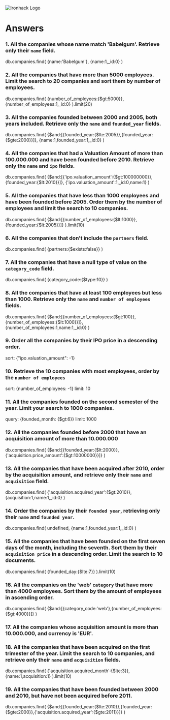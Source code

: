 ![Ironhack Logo](https://i.imgur.com/1QgrNNw.png)

# Answers

### 1. All the companies whose name match 'Babelgum'. Retrieve only their `name` field.

<!-- Your Code Goes Here -->

db.companies.find(
{name:'Babelgum'},
{name:1,\_id:0}
)

### 2. All the companies that have more than 5000 employees. Limit the search to 20 companies and sort them by **number of employees**.

<!-- Your Code Goes Here -->

db.companies.find(
{number_of_employees:{$gt:5000}},
{number_of_employees:1,\_id:0}
).limit(20)

### 3. All the companies founded between 2000 and 2005, both years included. Retrieve only the `name` and `founded_year` fields.

<!-- Your Code Goes Here -->

db.companies.find(
{$and:[{founded_year:{$lte:2005}},{founded_year:{$gte:2000}}]},
{name:1,founded_year:1,\_id:0}
)

### 4. All the companies that had a Valuation Amount of more than 100.000.000 and have been founded before 2010. Retrieve only the `name` and `ipo` fields.

<!-- Your Code Goes Here -->

db.companies.find(
{$and:[{'ipo.valuation_amount':{$gt:100000000}},{founded_year:{$lt:2010}}]},
{'ipo.valuation_amount':1,\_id:0,name:1}
)

### 5. All the companies that have less than 1000 employees and have been founded before 2005. Order them by the number of employees and limit the search to 10 companies.

<!-- Your Code Goes Here -->

db.companies.find(
{$and:[{number_of_employees:{$lt:1000}},{founded_year:{$lt:2005}}]}
).limit(10)

### 6. All the companies that don't include the `partners` field.

<!-- Your Code Goes Here -->

db.companies.find(
{partners:{$exists:false}}
)

### 7. All the companies that have a null type of value on the `category_code` field.

<!-- Your Code Goes Here -->

db.companies.find(
{category_code:{$type:10}}
)

### 8. All the companies that have at least 100 employees but less than 1000. Retrieve only the `name` and `number of employees` fields.

<!-- Your Code Goes Here -->

db.companies.find(
{$and:[{number_of_employees:{$gt:100}},{number_of_employees:{$lt:1000}}]},
{number_of_employees:1,name:1,\_id:0}
)

### 9. Order all the companies by their IPO price in a descending order.

<!-- Your Code Goes Here -->

sort: {"ipo.valuation_amount": -1}

### 10. Retrieve the 10 companies with most employees, order by the `number of employees`

<!-- Your Code Goes Here -->

sort: {number_of_employees: -1}
limit: 10

### 11. All the companies founded on the second semester of the year. Limit your search to 1000 companies.

<!-- Your Code Goes Here -->

query: {founded_month: {$gt:6}}
limit: 1000

### 12. All the companies founded before 2000 that have an acquisition amount of more than 10.000.000

<!-- Your Code Goes Here -->

db.companies.find(
{$and:[{founded_year:{$lt:2000}},{'acquisition.price_amount':{$gt:10000000}}]}
)

### 13. All the companies that have been acquired after 2010, order by the acquisition amount, and retrieve only their `name` and `acquisition` field.

<!-- Your Code Goes Here -->

db.companies.find(
{'acquisition.acquired_year':{$gt:2010}},
{acquisition:1,name:1,\_id:0}
)

### 14. Order the companies by their `founded year`, retrieving only their `name` and `founded year`.

<!-- Your Code Goes Here -->

db.companies.find(
undefined,
{name:1,founded_year:1,\_id:0}
)

### 15. All the companies that have been founded on the first seven days of the month, including the seventh. Sort them by their `acquisition price` in a descending order. Limit the search to 10 documents.

<!-- Your Code Goes Here -->

db.companies.find(
{founded_day:{$lte:7}}
).limit(10)

### 16. All the companies on the 'web' `category` that have more than 4000 employees. Sort them by the amount of employees in ascending order.

<!-- Your Code Goes Here -->

db.companies.find(
{$and:[{category_code:'web'},{number_of_employees:{$gt:4000}}]}
)

### 17. All the companies whose acquisition amount is more than 10.000.000, and currency is 'EUR'.

<!-- Your Code Goes Here -->

### 18. All the companies that have been acquired on the first trimester of the year. Limit the search to 10 companies, and retrieve only their `name` and `acquisition` fields.

<!-- Your Code Goes Here -->

db.companies.find(
{'acquisition.acquired_month':{$lte:3}},
{name:1,acquisition:1}
).limit(10)

### 19. All the companies that have been founded between 2000 and 2010, but have not been acquired before 2011.

<!-- Your Code Goes Here -->

db.companies.find(
{$and:[{founded_year:{$lte:2010}},{founded_year:{$gte:2000}},{'acquisition.acquired_year':{$gte:2011}}]}
)
